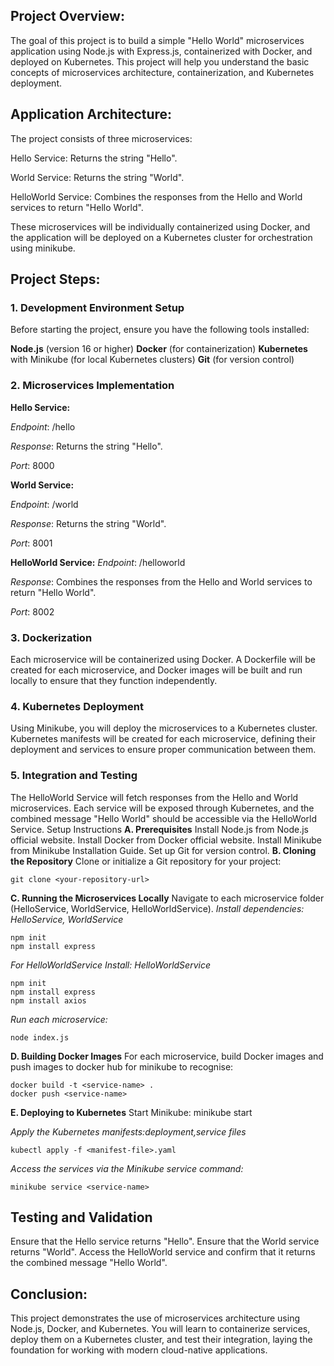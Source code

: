 
## Project Overview:
The goal of this project is to build a simple "Hello World" microservices application using Node.js with Express.js, containerized with Docker, and deployed on Kubernetes. This project will help you understand the basic concepts of microservices architecture, containerization, and Kubernetes deployment.

## Application Architecture:
The project consists of three microservices:

Hello Service: Returns the string "Hello".

World Service: Returns the string "World".

HelloWorld Service: Combines the responses from the Hello and World services to return "Hello World".

These microservices will be individually containerized using Docker, and the application will be deployed on a Kubernetes cluster for orchestration using minikube.

## Project Steps:
### 1. Development Environment Setup
Before starting the project, ensure you have the following tools installed:

**Node.js** (version 16 or higher)
**Docker** (for containerization)
**Kubernetes** with Minikube (for local Kubernetes clusters)
**Git** (for version control)
### 2. Microservices Implementation
**Hello Service:**

_Endpoint_: /hello

_Response_: Returns the string "Hello".

_Port_: 8000

**World Service:**

_Endpoint_: /world

_Response_: Returns the string "World".

_Port_: 8001

**HelloWorld Service:**
_Endpoint_: /helloworld

_Response_: Combines the responses from the Hello and World services to return "Hello World".

_Port_: 8002

### 3. Dockerization
Each microservice will be containerized using Docker. A Dockerfile will be created for each microservice, and Docker images will be built and run locally to ensure that they function independently.

### 4. Kubernetes Deployment
Using Minikube, you will deploy the microservices to a Kubernetes cluster. Kubernetes manifests will be created for each microservice, defining their deployment and services to ensure proper communication between them.

### 5. Integration and Testing
The HelloWorld Service will fetch responses from the Hello and World microservices.
Each service will be exposed through Kubernetes, and the combined message "Hello World" should be accessible via the HelloWorld Service.
Setup Instructions
**A. Prerequisites**
Install Node.js from Node.js official website.
Install Docker from Docker official website.
Install Minikube from Minikube Installation Guide.
Set up Git for version control.
**B. Cloning the Repository**
Clone or initialize a Git repository for your project:
```
git clone <your-repository-url>

```
**C. Running the Microservices Locally**
Navigate to each microservice folder (HelloService, WorldService, HelloWorldService).
_Install dependencies: HelloService, WorldService_
```
npm init
npm install express

```
_For HelloWorldService Install: HelloWorldService_

```
npm init
npm install express
npm install axios

```
_Run each microservice:_
```
node index.js

```
**D. Building Docker Images**
For each microservice, build Docker images and push images to docker hub for minikube to recognise:
```
docker build -t <service-name> .
docker push <service-name>
```
**E. Deploying to Kubernetes**
Start Minikube:
minikube start

_Apply the Kubernetes manifests:deployment,service files_
```
kubectl apply -f <manifest-file>.yaml
```
_Access the services via the Minikube service command:_
```
minikube service <service-name>

```

## Testing and Validation
Ensure that the Hello service returns "Hello".
Ensure that the World service returns "World".
Access the HelloWorld service and confirm that it returns the combined message "Hello World".

## Conclusion:
This project demonstrates the use of microservices architecture using Node.js, Docker, and Kubernetes. You will learn to containerize services, deploy them on a Kubernetes cluster, and test their integration, laying the foundation for working with modern cloud-native applications.
